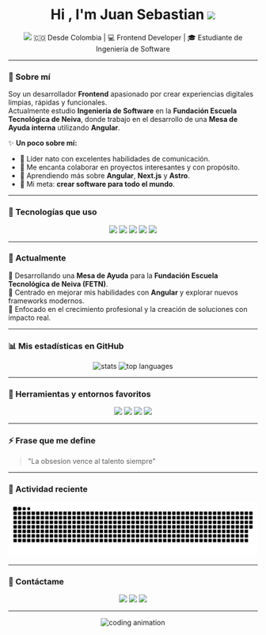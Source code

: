 <h1 align="center"><b>Hi , I'm Juan Sebastian </b><img src="https://media.giphy.com/media/hvRJCLFzcasrR4ia7z/giphy.gif" width="35"></h1>
<p align="center">
  <img src="https://media.giphy.com/media/hvRJCLFzcasrR4ia7z/giphy.gif" width="30"> 
  🇨🇴 Desde Colombia | 💻 Frontend Developer | 🎓 Estudiante de Ingeniería de Software
</p>

---

### 🚀 Sobre mí

Soy un desarrollador **Frontend** apasionado por crear experiencias digitales limpias, rápidas y funcionales.  
Actualmente estudio **Ingeniería de Software** en la **Fundación Escuela Tecnológica de Neiva**, donde trabajo en el desarrollo de una **Mesa de Ayuda interna** utilizando **Angular**.

✨ **Un poco sobre mí:**
- 👑 Líder nato con excelentes habilidades de comunicación.  
- 🤝 Me encanta colaborar en proyectos interesantes y con propósito.  
- 🌱 Aprendiendo más sobre **Angular**, **Next.js** y **Astro**.  
- 🎯 Mi meta: **crear software para todo el mundo**.  

---

### 🧠 Tecnologías que uso

<p align="center">
  <img src="https://img.shields.io/badge/HTML5-E34F26?style=for-the-badge&logo=html5&logoColor=white" />
  <img src="https://img.shields.io/badge/CSS3-1572B6?style=for-the-badge&logo=css3&logoColor=white" />
  <img src="https://img.shields.io/badge/JavaScript-F7DF1E?style=for-the-badge&logo=javascript&logoColor=black" />
  <img src="https://img.shields.io/badge/TypeScript-3178C6?style=for-the-badge&logo=typescript&logoColor=white" />
  <img src="https://img.shields.io/badge/Angular-DD0031?style=for-the-badge&logo=angular&logoColor=white" />
</p>

---

### 💼 Actualmente

🔹 Desarrollando una **Mesa de Ayuda** para la **Fundación Escuela Tecnológica de Neiva (FETN)**.  
🔹 Centrado en mejorar mis habilidades con **Angular** y explorar nuevos frameworks modernos.  
🔹 Enfocado en el crecimiento profesional y la creación de soluciones con impacto real.

---

### 📊 Mis estadísticas en GitHub

<p align="center">
  <img src="https://github-readme-stats.vercel.app/api?username=Somersett&show_icons=true&theme=radical" alt="stats" />
  
  <img src="https://github-readme-stats.vercel.app/api/top-langs/?username=Somersett&layout=compact&theme=radical" alt="top languages" />
</p>

---

### 🧩 Herramientas y entornos favoritos

<p align="center">
  <img src="https://img.shields.io/badge/VS%20Code-0078D4?style=for-the-badge&logo=visual-studio-code&logoColor=white" />
  <img src="https://img.shields.io/badge/Git-F05032?style=for-the-badge&logo=git&logoColor=white" />
  <img src="https://img.shields.io/badge/GitHub-181717?style=for-the-badge&logo=github&logoColor=white" />
  <img src="https://img.shields.io/badge/Linux-FCC624?style=for-the-badge&logo=linux&logoColor=black" />
</p>

---

### ⚡ Frase que me define
> "La obsesion vence al talento siempre"

---

### 🐍 Actividad reciente

<div align="center">
  
  ![snake gif](https://github.com/Somersett/Somersett/blob/output/github-snake-dark.svg)

</div>

---

### 💬 Contáctame
<p align="center">
  <a href="https://github.com/Somersett"><img src="https://img.shields.io/badge/GitHub-Somersett-181717?style=for-the-badge&logo=github"></a>
  <a href="mailto:juan_jimenezgo@fet.edu.co"><img src="https://img.shields.io/badge/Email-juan__jimenezgo@fet.edu.co-red?style=for-the-badge&logo=gmail&logoColor=white"></a>
  <a href="https://www.instagram.com/sebastianwithh/"><img src="https://img.shields.io/badge/Instagram-@sebastianwithh-E4405F?style=for-the-badge&logo=instagram&logoColor=white"></a>
</p>

---

<p align="center">
  <img src="https://media.giphy.com/media/qgQUggAC3Pfv687qPC/giphy.gif" width="400" alt="coding animation">
</p>
